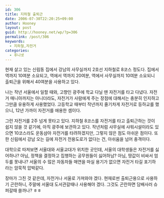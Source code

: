 ```yaml
---
id: 306
title: 지하철 출퇴근
date: 2006-07-30T22:20:25+09:00
author: Hooney
layout: post
guid: http://hooney.net/wp/?p=306
permalink: /post/306
keywords:
  - 지하철,자전거
categories:
  - 후니넷
---
```

현재 살고 있는 신림동 집에서 강남의 사무실까지 2호선 지하철로 8코스 정도다. 집에서 역까지 10여분 소요되고, 역에서 역까지 20여분, 역에서 사무실까지 10여분 소요되니 출퇴근을 위해서 40여분을 사용하고 있다.

나는 작년 서울에서 일할 때와, 고향인 광주에 학교 다닐 땐 자전거를 타고 다녔다. 자전거 매니아까지는 아니더라도, 자전거가 사람에게 주는 장점에 대해서는 충분히 인지하고 그만큼 유용하게 사용했었다. 고등학교 때부터 작년까지 줄기차게 자전거로 등하교를 했으니, 12년 가까이 자전거를 애용한 셈이다.

그런 자전거를 2주 넘게 못타고 있다. 지하철 8코스를 자전거를 타고 출퇴근하는 것이 쉽지 않을 것 같기에, 아직 광주에 보관하고 있다. 작년처럼 사무실에 샤워시설이라도 있으면 10코스라도 운동삼아 자전거를 타려하겠지만, 그렇지 않은 점도 아쉬운 점이다. 또한 신림에서 강남 오는 길에 자전거 전용도로가 없다는 건, 아쉬움을 넘어 충격이다.

대학으로 따져보면 서울대와 서울교대가 위치한 곳인데, 서울의 대학생들은 자전거를 싫어하나? 아님, 정책을 결정하고 집행하는 공무원들이 싫어하남? 아님, 땅값이 비싸서 엄두를 못내나? 서울의 수 많은 자동차들 매연을 마실 용기가 없으면 자전거 타길 포기하라는 암묵적 압박같다.

장마가 그친 것 같은데, 자전거나 서울로 가져와야 겠다. 현재로썬 출퇴근용으로 사용하기 곤란하니, 주말에 서울대 도서관갈때나 사용해야 겠다. 그것도 곤란하면 담배사러 슈퍼갈때 쓸까나? ㅎㅎ